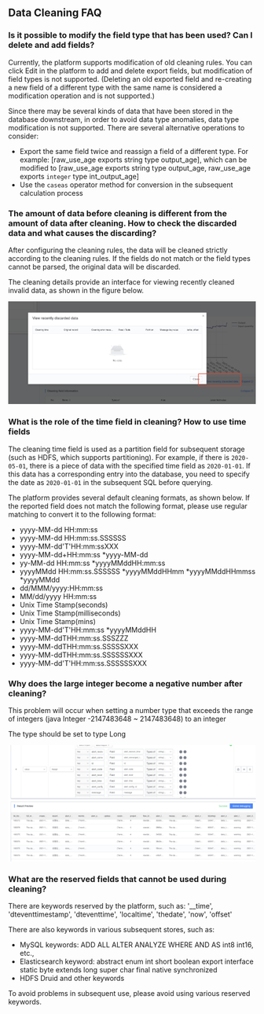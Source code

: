 ## Data Cleaning FAQ

### Is it possible to modify the field type that has been used? Can I delete and add fields?

Currently, the platform supports modification of old cleaning rules. You can click Edit in the platform to add and delete export fields, but modification of field types is not supported. (Deleting an old exported field and re-creating a new field of a different type with the same name is considered a modification operation and is not supported.)

Since there may be several kinds of data that have been stored in the database downstream, in order to avoid data type anomalies, data type modification is not supported. There are several alternative operations to consider:

* Export the same field twice and reassign a field of a different type. For example: [raw_use_age exports string type output_age], which can be modified to [raw_use_age exports string type output_age, raw_use_age exports `integer` type int_output_age]
* Use the `caseas` operator method for conversion in the subsequent calculation process

### The amount of data before cleaning is different from the amount of data after cleaning. How to check the discarded data and what causes the discarding?

After configuring the cleaning rules, the data will be cleaned strictly according to the cleaning rules. If the fields do not match or the field types cannot be parsed, the original data will be discarded.

The cleaning details provide an interface for viewing recently cleaned invalid data, as shown in the figure below.

![](./media/clean_drop.png)

### What is the role of the time field in cleaning? How to use time fields

The cleaning time field is used as a partition field for subsequent storage (such as HDFS, which supports partitioning). For example, if there is `2020-05-01`, there is a piece of data with the specified time field as `2020-01-01`.
If this data has a corresponding entry into the database, you need to specify the date as `2020-01-01` in the subsequent SQL before querying.

The platform provides several default cleaning formats, as shown below. If the reported field does not match the following format, please use regular matching to convert it to the following format:

* yyyy-MM-dd HH:mm:ss
* yyyy-MM-dd HH:mm:ss.SSSSSS
* yyyy-MM-dd'T'HH:mm:ssXXX
* yyyy-MM-dd+HH:mm:ss
*yyyy-MM-dd
* yy-MM-dd HH:mm:ss
*yyyyMMddHH:mm:ss
* yyyyMMdd HH:mm:ss.SSSSSS
*yyyyMMddHHmm
*yyyyMMddHHmmss
*yyyyMMdd
* dd/MMM/yyyy:HH:mm:ss
* MM/dd/yyyy HH:mm:ss
* Unix Time Stamp(seconds)
* Unix Time Stamp(milliseconds)
* Unix Time Stamp(mins)
* yyyy-MM-dd'T'HH:mm:ss
*yyyyMMddHH
* yyyy-MM-ddTHH:mm:ss.SSSZZZ
* yyyy-MM-ddTHH:mm:ss.SSSSSXXX
* yyyy-MM-ddTHH:mm:ss.SSSSSSXXX
* yyyy-MM-dd'T'HH:mm:ss.SSSSSSXXX

### Why does the large integer become a negative number after cleaning?

This problem will occur when setting a number type that exceeds the range of integers (java Integer -2147483648 ~ 2147483648) to an integer

The type should be set to type Long

![](./media/clean-error.png)

### What are the reserved fields that cannot be used during cleaning?

There are keywords reserved by the platform, such as: '__time', 'dteventtimestamp', 'dteventtime', 'localtime', 'thedate', 'now', 'offset'

There are also keywords in various subsequent stores, such as:

* MySQL keywords: ADD ALL ALTER ANALYZE WHERE AND AS int8 int16, etc.,
* Elasticsearch keyword: abstract enum int short boolean export interface static byte extends long super char final native synchronized
* HDFS Druid and other keywords

To avoid problems in subsequent use, please avoid using various reserved keywords.